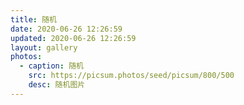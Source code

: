```yaml
---
title: 随机
date: 2020-06-26 12:26:59
updated: 2020-06-26 12:26:59
layout: gallery
photos:
  - caption: 随机
    src: https://picsum.photos/seed/picsum/800/500
    desc: 随机图片
---
```


